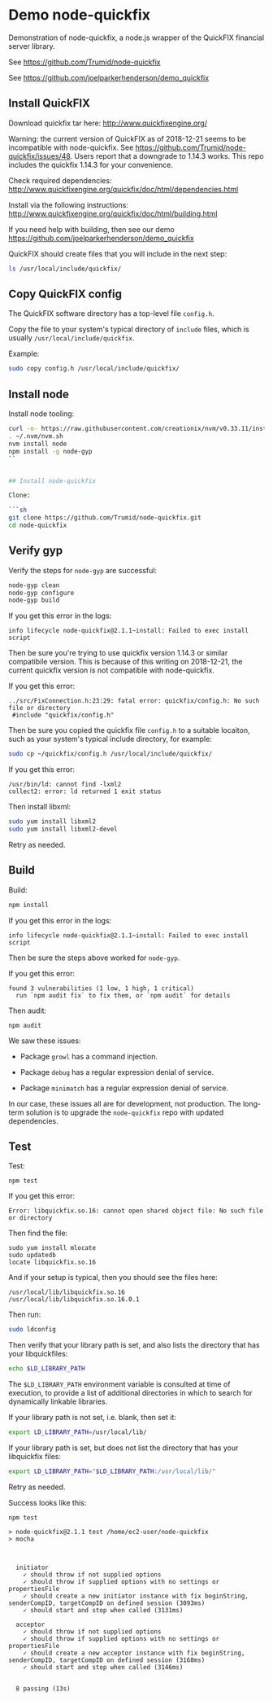 # Demo node-quickfix

Demonstration of node-quickfix, a node.js wrapper of the QuickFIX financial server library.

See https://github.com/Trumid/node-quickfix

See https://github.com/joelparkerhenderson/demo_quickfix


## Install QuickFIX

Download quickfix tar here: http://www.quickfixengine.org/

Warning: the current version of QuickFIX as of 2018-12-21 seems to be incompatible with node-quickfix. See https://github.com/Trumid/node-quickfix/issues/48. Users report that a downgrade to 1.14.3 works. This repo includes the quickfix 1.14.3 for your convenience.

Check required dependencies: http://www.quickfixengine.org/quickfix/doc/html/dependencies.html

Install via the following instructions: http://www.quickfixengine.org/quickfix/doc/html/building.html

If you need help with building, then see our demo https://github.com/joelparkerhenderson/demo_quickfix

QuickFIX should create files that you will include in the next step:

```sh
ls /usr/local/include/quickfix/
```


## Copy QuickFIX config

The QuickFIX software directory has a top-level file `config.h`.

Copy the file to your system's typical directory of `include` files, which is usually `/usr/local/include/quickfix`.

Example:

```sh
sudo copy config.h /usr/local/include/quickfix/
```


## Install node

Install node tooling:

```sh
curl -o- https://raw.githubusercontent.com/creationix/nvm/v0.33.11/install.sh | bash
. ~/.nvm/nvm.sh
nvm install node
npm install -g node-gyp
``


## Install node-quickfix

Clone:

```sh
git clone https://github.com/Trumid/node-quickfix.git
cd node-quickfix
```


## Verify gyp

Verify the steps for `node-gyp` are successful:

```sh
node-gyp clean
node-gyp configure
node-gyp build
```

If you get this error in the logs:

```
info lifecycle node-quickfix@2.1.1~install: Failed to exec install script
```

Then be sure you're trying to use quickfix version 1.14.3 or similar compatibile version. This is because of this writing on 2018-12-21, the current quickfix version is not compatible with node-quickfix. 

If you get this error:

```
../src/FixConnection.h:23:29: fatal error: quickfix/config.h: No such file or directory
 #include "quickfix/config.h"
```

Then be sure you copied the quickfix file `config.h` to a suitable locaiton, such as your system's typical include directory, for example:

```sh
sudo cp ~/quickfix/config.h /usr/local/include/quickfix/
```

If you get this error:

```
/usr/bin/ld: cannot find -lxml2
collect2: error: ld returned 1 exit status
```

Then install libxml:

```sh
sudo yum install libxml2
sudo yum install libxml2-devel
```

Retry as needed.


## Build

Build:

```sh
npm install
```

If you get this error in the logs:

```
info lifecycle node-quickfix@2.1.1~install: Failed to exec install script
```

Then be sure the steps above worked for `node-gyp`.

If you get this error:

```
found 3 vulnerabilities (1 low, 1 high, 1 critical)
  run `npm audit fix` to fix them, or `npm audit` for details
```

Then audit:

```
npm audit
```

We saw these issues:

* Package `growl` has a command injection.

* Package `debug` has a regular expression denial of service.

* Package `minimatch` has a regular expression denial of service.

In our case, these issues all are for development, not production. The long-term solution is to upgrade the `node-quickfix` repo with updated dependencies.


## Test

Test:
```
npm test
```

If you get this error:

```
Error: libquickfix.so.16: cannot open shared object file: No such file or directory
```

Then find the file:

```
sudo yum install mlocate
sudo updatedb
locate libquickfix.so.16
```

And if your setup is typical, then you should see the files here:

```
/usr/local/lib/libquickfix.so.16
/usr/local/lib/libquickfix.so.16.0.1
```

Then run:

```sh
sudo ldconfig
```

Then verify that your library path is set, and also lists the directory that has your libquickfiles:

```sh
echo $LD_LIBRARY_PATH
```

The `$LD_LIBRARY_PATH` environment variable is consulted at time of execution, to provide a list of additional directories in which to search for dynamically linkable libraries.

If your library path is not set, i.e. blank, then set it:

```sh
export LD_LIBRARY_PATH=/usr/local/lib/
```

If your library path is set, but does not list the directory that has your libquickfix files:

```sh
export LD_LIBRARY_PATH="$LD_LIBRARY_PATH:/usr/local/lib/"
```

Retry as needed.

Success looks like this:

```
npm test

> node-quickfix@2.1.1 test /home/ec2-user/node-quickfix
> mocha



  initiator
    ✓ should throw if not supplied options
    ✓ should throw if supplied options with no settings or propertiesFile
    ✓ should create a new initiator instance with fix beginString, senderCompID, targetCompID on defined session (3093ms)
    ✓ should start and stop when called (3131ms)

  acceptor
    ✓ should throw if not supplied options
    ✓ should throw if supplied options with no settings or propertiesFile
    ✓ should create a new acceptor instance with fix beginString, senderCompID, targetCompID on defined session (3168ms)
    ✓ should start and stop when called (3146ms)


  8 passing (13s)
```
